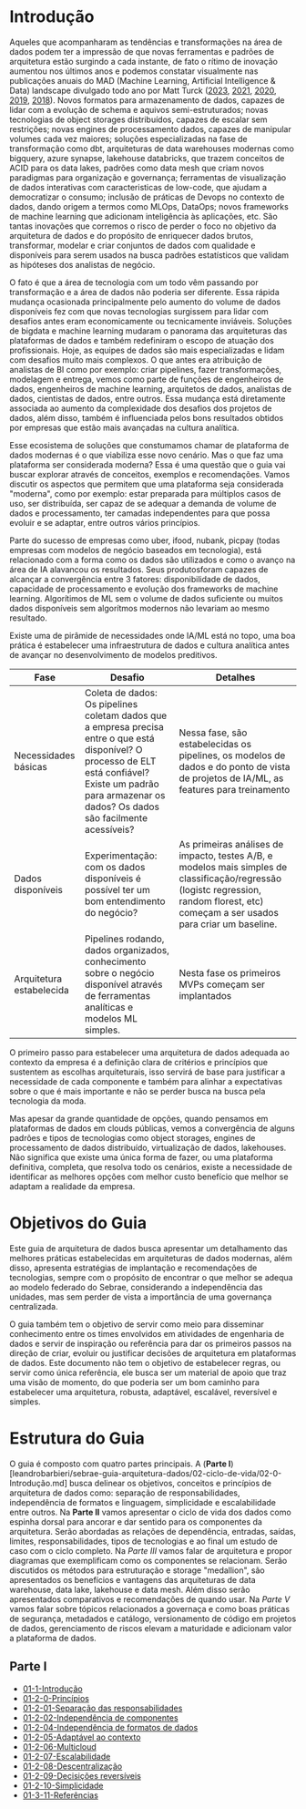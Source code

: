 # Introdução
Aqueles que acompanharam as tendências e transformações na área de dados podem ter a impressão de que novas ferramentas e padrões de arquitetura estão surgindo a cada instante, de fato o rítimo de inovação aumentou nos últimos anos e podemos constatar visualmente nas publicações anuais do MAD (Machine Learning, Artificial Intelligence & Data) landscape divulgado todo ano por Matt Turck ([2023](https://mattturck.com/mad2023/),  [2021](https://mattturck.com/data2021/), [2020](https://mattturck.com/data2020/), [2019](https://mattturck.com/data2019/), [2018](https://mattturck.com/bigdata2018/)). Novos formatos para armazenamento de dados, capazes de lidar com a evolução de schema e aquivos semi-estruturados; novas tecnologias de object storages distribuídos, capazes de escalar sem restrições; novas engines de processamento dados, capazes de manipular volumes cada vez maiores; soluções especializadas na fase de transformação como dbt, arquiteturas de data warehouses modernas como bigquery, azure synapse, lakehouse databricks, que trazem conceitos de ACID para os data lakes, padrões como data mesh que criam novos paradigmas para organização e governança; ferramentas de visualização de dados interativas com caracteristicas de low-code, que ajudam a democratizar o consumo; inclusão de práticas de Devops no contexto de dados, dando origem a termos como MLOps, DataOps; novos frameworks de machine learning que adicionam inteligência às aplicações, etc. São tantas inovações que corremos o risco de perder o foco no objetivo da arquitetura de dados e do propósito de enriquecer dados brutos, transformar, modelar e criar conjuntos de dados com qualidade e disponíveis para serem usados na busca padrões estatísticos que validam as hipóteses dos analistas de negócio. 

O fato é que a área de tecnologia com um todo vêm passando por transformação e a área de dados não poderia ser diferente. Essa rápida mudança ocasionada principalmente pelo aumento do volume de dados disponíveis fez com que novas tecnologias surgissem para lidar com desafios antes eram economicamente ou tecnicamente inviáveis. Soluções de bigdata e machine learning mudaram o panorama das arquiteturas das plataformas de dados e também redefiniram o escopo de atuação dos profissionais. Hoje, as equipes de dados são mais especializadas e lidam com desafios muito mais complexos. O que antes era atribuição de analistas de BI como por exemplo: criar pipelines, fazer transformações, modelagem e entrega, vemos como parte de funções de engenheiros de dados, engenheiros de machine learning, arquitetos de dados, analistas de dados, cientistas de dados, entre outros. Essa mudança está diretamente associada ao aumento da complexidade dos desafios dos projetos de dados, além disso, também é influenciada pelos bons resultados obtidos por empresas que estão mais avançadas na cultura analítica.

Esse ecosistema de soluções que constumamos chamar de plataforma de dados modernas é o que viabiliza esse novo cenário. Mas o que faz uma plataforma ser considerada moderna? Essa é uma questão que o guia vai buscar explorar através de conceitos, exemplos e recomendações. Vamos discutir os aspectos que permitem que uma plataforma seja considerada "moderna", como por exemplo: estar preparada para múltiplos casos de uso, ser distribuída, ser capaz de se adequar a demanda de volume de dados e processamento, ter camadas independentes para que possa evoluir e se adaptar, entre outros vários princípios. 

Parte do sucesso de empresas como uber, ifood, nubank, picpay (todas empresas com modelos de negócio baseados em tecnologia), está relacionado com a forma como os dados são utilizados e como o avanço na área de IA alavancou os resultados. Seus produtosforam capazes de alcançar a convergência entre 3 fatores: disponibilidade de dados, capacidade de processamento e evolução dos frameworks de machine learning. Algorítimos de ML sem o volume de dados suficiente ou muitos dados disponíveis sem algorítmos modernos não levariam ao mesmo resultado.

Existe uma de pirâmide de necessidades onde IA/ML está no topo, uma boa prática é estabelecer uma infraestrutura de dados e cultura analítica antes de avançar no desenvolvimento de modelos preditivos.

Fase | Desafio | Detalhes
---- | ------- | -----------
Necessidades básicas | Coleta de dados: Os pipelines coletam dados que a empresa precisa entre o que está disponível? O processo de ELT está confiável? Existe um padrão para armazenar os dados? Os dados são facilmente acessíveis? | Nessa fase, são estabelecidas os pipelines, os modelos de dados e do ponto de vista de projetos de IA/ML, as features para treinamento
Dados disponíveis | Experimentação: com os dados disponíveis é possível ter um bom entendimento do negócio? |As primeiras análises de impacto, testes A/B, e modelos mais simples de classificação/regressão (logistc regression, random florest, etc) começam a ser usados para criar um baseline.
Arquitetura estabelecida | Pipelines rodando, dados organizados, conhecimento sobre o negócio disponível através de ferramentas analíticas e modelos ML simples. | Nesta fase os primeiros MVPs começam ser implantados

O primeiro passo para estabelecer uma arquitetura de dados adequada ao contexto da empresa é a definição clara de critérios e princípios que sustentem as escolhas arquiteturais, isso servirá de base para justificar a necessidade de cada componente e também para alinhar a expectativas sobre o que é mais importante e não se perder busca na busca pela tecnologia da moda.

Mas apesar da grande quantidade de opções, quando pensamos em plataformas de dados em clouds públicas, vemos a convergência de alguns padrões e tipos de tecnologias como object storages, engines de processamento de dados distribuído, virtualização de dados, lakehouses. Não significa que existe uma única forma de fazer, ou uma plataforma definitiva, completa, que resolva todo os cenários, existe a necessidade de identificar as melhores opções com melhor custo benefício que melhor se adaptam a realidade da empresa.


# Objetivos do Guia
Este guia de arquitetura de dados busca apresentar um detalhamento das melhores práticas estabelecidas em arquiteturas de dados modernas, além disso, apresenta estratégias de implantação e recomendações de tecnologias, sempre com o propósito de encontrar o que melhor se adequa ao modelo federado do Sebrae, considerando a independência das unidades, mas sem perder de vista a importância de uma governança centralizada.

O guia também tem o objetivo de servir como meio para disseminar conhecimento entre os times envolvidos em atividades de engenharia de dados e servir de inspiração ou referência para dar os primeiros passos na direção de criar, evoluir ou justificar decisões de arquitetura em plataformas de dados. Este documento não tem o objetivo de estabelecer regras, ou servir como única referência, ele busca ser um material de apoio que traz uma visão de momento, do que poderia ser um bom caminho para estabelecer uma arquitetura, robusta, adaptável, escalável, reversível e simples.

# Estrutura do Guia
O guia é composto com quatro partes principais. A (**Parte I**)[leandrobarbieri/sebrae-guia-arquitetura-dados/02-ciclo-de-vida/02-0-Introdução.md] busca delinear os objetivos, conceitos e princípios de arquitetura de dados como: separação de responsabilidades, independência de formatos e linguagem, simplicidade e escalabilidade entre outros. Na **Parte II** vamos apresentar o ciclo de vida dos dados como espinha dorsal para ancorar e dar sentido para os componentes da arquitetura. Serão abordadas as relações de dependência, entradas, saídas, limites, responsabilidades, tipos de tecnologias e ao final um estudo de caso com o ciclo completo. Na *Parte III* vamos falar de arquitetura e propor diagramas que exemplificam como os componentes se relacionam. Serão discutidos os métodos para estruturação e storage "medallion", são apresentados os benefícios e vantagens das arquiteturas de data warehouse, data lake, lakehouse e data mesh. Além disso serão apresentados comparativos e recomendações de quando usar. Na *Parte V* vamos falar sobre tópicos relacionados a governaça e como  boas práticas de segurança, metadados e catálogo, versionamento de código em projetos de dados, gerenciamento de riscos elevam a maturidade e adicionam valor a plataforma de dados. 

## Parte I
- [01-1-Introdução](https://github.com/leandrobarbieri/sebrae-guia-arquitetura-dados/blob/main/01-fundamentos/01-1-Introdução.md)
- [01-2-0-Princípios](https://github.com/leandrobarbieri/sebrae-guia-arquitetura-dados/blob/main/01-fundamentos/01-2-0-Princípios.md)
- [01-2-01-Separação das responsabilidades](https://github.com/leandrobarbieri/sebrae-guia-arquitetura-dados/blob/main/01-2-01-Separa%C3%A7%C3%A3o%20das%20responsabilidades.md)
- [01-2-02-Independência de componentes](https://github.com/leandrobarbieri/sebrae-guia-arquitetura-dados/blob/main/01-fundamentos/01-2-02-Independência%20de%20componentes.md)
- [01-2-04-Independência de formatos de dados](https://github.com/leandrobarbieri/sebrae-guia-arquitetura-dados/blob/main/01-fundamentos/01-2-04-Independência%20de%20formatos%20de%20dados.md)
- [01-2-05-Adaptável ao contexto](https://github.com/leandrobarbieri/sebrae-guia-arquitetura-dados/blob/main/01-fundamentos/01-2-05-Adaptável%20ao%20contexto.md)
- [01-2-06-Multicloud](https://github.com/leandrobarbieri/sebrae-guia-arquitetura-dados/blob/main/01-fundamentos/01-2-06-Multicloud.md)
- [01-2-07-Escalabilidade](https://github.com/leandrobarbieri/sebrae-guia-arquitetura-dados/blob/main/01-fundamentos/01-2-07-Escalabilidade.md)
- [01-2-08-Descentralização](https://github.com/leandrobarbieri/sebrae-guia-arquitetura-dados/blob/main/01-fundamentos/01-2-08-Descentralização.md)
- [01-2-09-Decisições reversíveis](https://github.com/leandrobarbieri/sebrae-guia-arquitetura-dados/blob/main/01-fundamentos/01-2-09-Decisições%20reversíveis.md)
- [01-2-10-Simplicidade](https://github.com/leandrobarbieri/sebrae-guia-arquitetura-dados/blob/main/01-fundamentos/01-2-10-Simplicidade.md)
- [01-3-11-Referências](https://github.com/leandrobarbieri/sebrae-guia-arquitetura-dados/blob/main/01-fundamentos/01-3-11-Referências.md)